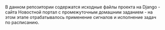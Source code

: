 В данном репозитории содержатся исходные файлы проекта на Django - сайта Новостной портал с промежуточным домашним заданием - на этом этапе отрабатывалось применение сигналов и исполнение задач по расписанию.
